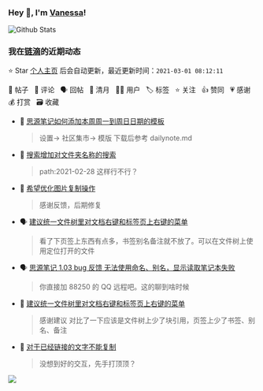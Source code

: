 ### Hey 👋, I'm [Vanessa](http://vanessa.b3log.org/)!

![Github Stats](https://github-readme-stats.vercel.app/api?username=Vanessa219&show_icons=true)

<!--events start -->

### 我在[链滴](https://ld246.com)的近期动态

⭐️ Star [个人主页](https://github.com/Vanessa219/Vanessa219) 后会自动更新，最近更新时间：`2021-03-01 08:12:11`

📝 帖子 &nbsp; 💬 评论 &nbsp; 🗣 回帖 &nbsp; 🌙 清月 &nbsp; 👨‍💻 用户 &nbsp; 🏷️ 标签 &nbsp; ⭐️ 关注 &nbsp; 👍 赞同 &nbsp; 💗 感谢 &nbsp; 💰 打赏 &nbsp; 🗃 收藏

* 💬 [思源笔记如何添加本周周一到周日日期的模板](https://ld246.com/article/1614523960052/comment/1614524421428#comments)

  > 设置-&gt; 社区集市-&gt; 模版 下载后参考 dailynote.md
* 💬 [搜索增加对文件夹名称的搜索](https://ld246.com/article/1614519966191/comment/1614524235256#comments)

  > path:2021-02-28 这样行不行？
* 💬 [希望优化图片复制操作](https://ld246.com/article/1614511486042/comment/1614523424229#comments)

  > 感谢反馈，后期修复
* 🗣 [建议统一文件树里对文档右键和标签页上右键的菜单](https://ld246.com/article/1614512153412/comment/1614519489526#comments)

  > 看了下页签上东西有点多，书签别名备注就不放了。可以在文件树上使用定位打开的文件
* 🗣 [思源笔记 1.03 bug 反馈 无法使用命名、别名，显示读取笔记本失败](https://ld246.com/article/1614093755055/comment/1614519239268#comments)

  > 你直接加 88250 的 QQ 远程吧。这的聊到啥时候
* 💬 [建议统一文件树里对文档右键和标签页上右键的菜单](https://ld246.com/article/1614512153412/comment/1614519489526#comments)

  > 感谢建议 对比了一下应该是文件树上少了块引用，页签上少了书签、别名、备注
* 💬 [对于已经链接的文字不能复制](https://ld246.com/article/1614489712195/comment/1614499735900#comments)

  > 没想到好的交互，先手打顶顶？


<!--events end -->

<a title="Hits" target="_blank" href="https://github.com/Vanessa219/Vanessa219"><img src="https://hits.b3log.org/Vanessa219/Vanessa219.svg"></a>
